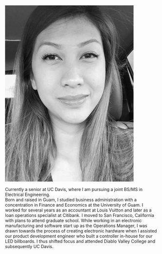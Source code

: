 
![](images/JenBioPic.png)

Currently a senior at UC Davis, where I am pursuing a joint BS/MS in Electrical Engineering.  
Born and raised in Guam, I studied business administration with a concentration in Finance and Economics at the University of Guam. I worked for several years as an accountant at Louis Vuitton and later as a loan operations specialist at Citibank. I moved to San Francisco, California with plans to attend graduate school. While working in an electronic manufacturing and software start up as the Operations Manager, I was drawn towards the process of creating electronic hardware when I assisted our product development engineer who built a controller in-house for our LED billboards. I thus shifted focus and attended Diablo Valley College and subsequently UC Davis. 
